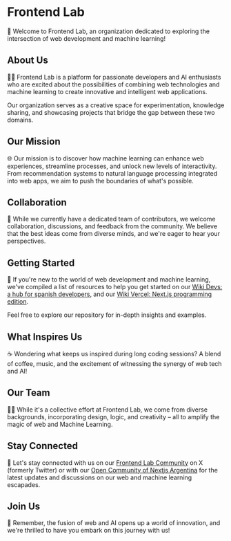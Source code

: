 # Frontend Lab

👋 Welcome to Frontend Lab, an organization dedicated to exploring the intersection of web development and machine learning!

## About Us

🙋‍♀️ Frontend Lab is a platform for passionate developers and AI enthusiasts who are excited about the possibilities of combining web technologies and machine learning to create innovative and intelligent web applications.

Our organization serves as a creative space for experimentation, knowledge sharing, and showcasing projects that bridge the gap between these two domains.

## Our Mission

🌐 Our mission is to discover how machine learning can enhance web experiences, streamline processes, and unlock new levels of interactivity. From recommendation systems to natural language processing integrated into web apps, we aim to push the boundaries of what's possible.

## Collaboration

🤝 While we currently have a dedicated team of contributors, we welcome collaboration, discussions, and feedback from the community. We believe that the best ideas come from diverse minds, and we're eager to hear your perspectives.

## Getting Started

🚀 If you're new to the world of web development and machine learning, we've compiled a list of resources to help you get started on our [Wiki Devs: a hub for spanish developers](https://dub.sh/wikidevs), and our [Wiki Vercel: Next.js programming edition](https://dub.sh/wikivercel).

Feel free to explore our repository for in-depth insights and examples.

## What Inspires Us

☕️ Wondering what keeps us inspired during long coding sessions? A blend of coffee, music, and the excitement of witnessing the synergy of web tech and AI!

## Our Team

👩‍💻 While it's a collective effort at Frontend Lab, we come from diverse backgrounds, incorporating design, logic, and creativity – all to amplify the magic of web and Machine Learning.

## Stay Connected

📢 Let's stay connected with us on our [Frontend Lab Community](https://twitter.com/frontendlab) on X (formerly Twitter) or with our [Open Community of Nextjs Argentina](https://twitter.com/nextjsargentina) for the latest updates and discussions on our web and machine learning escapades.

## Join Us

🧙 Remember, the fusion of web and AI opens up a world of innovation, and we're thrilled to have you embark on this journey with us!
